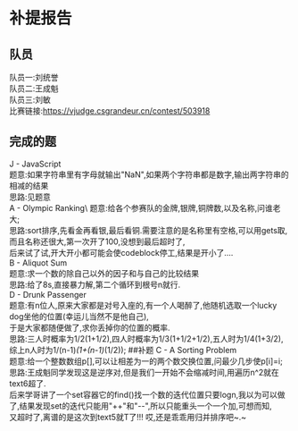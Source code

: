 # 补提报告

## 队员
队员一:刘统誉\
队员二:王成魁\
队员三:刘敏\
比赛链接:https://vjudge.csgrandeur.cn/contest/503918
## 完成的题
  J - JavaScript \
  题意:如果字符串里有字母就输出"NaN",如果两个字符串都是数字,输出两字符串的相减的结果\
  思路:见题意\
  A - Olympic Ranking\ 
  题意:给各个参赛队的金牌,银牌,铜牌数,以及名称,问谁老大;\
  思路:sort排序,先看金再看银,最后看铜.需要注意的是名称里有空格,可以用gets取,而且名称还很大,第一次开了100,没想到最后超时了,\
  后来试了试,开大开小都可能会使codeblock停工,结果是开小了....\
  B - Aliquot Sum\
  题意:求一个数的除自己以外的因子和与自己的比较结果\
  思路:给了8s,直接暴力解,第二个循环到根号n就行.\
  D - Drunk Passenger\
  题意:有n位人,原来大家都是对号入座的,有一个人喝醉了,他随机选取一个lucky dog坐他的位置(幸运儿当然不是他自己),\
  于是大家都随便做了,求你丢掉你的位置的概率.\
  思路:三人时概率为1/2(1+1/2),四人时概率为1/3(1+1/2+1/2),五人时为1/4(1+3/2),综上n人时为1/(n-1)*(1+(n-1)*(1/2));
##补题
  C - A Sorting Problem\
  题意:给一个整数数组p[],可以让相差为一的两个数交换位置,问最少几步使p[i]=i;
  思路:王成魁同学发现这是逆序对,但是我们一开始不会缩减时间,用遍历n^2就在text6超了.\
  后来学哥讲了一个set容器它的find()找一个数的迭代位置只要logn,我以为可以做了,结果发现set的迭代只能用"++"和"--",所以只能重头一个一个加,可想而知,\
  又超时了,离谱的是这次到text5就T了!!!
  哎,还是乖乖用归并排序吧~.~
